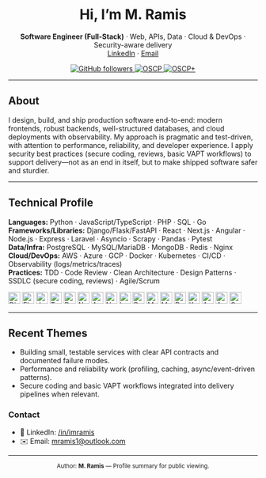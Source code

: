 <!--
  GitHub Profile README
  Repo: github.com/imramis/imramis
  Author: M. Ramis
-->

<h1 align="center">Hi, I’m <span title="Pronounced ‘Ramis’">M. Ramis</span></h1>

<p align="center">
  <strong>Software Engineer (Full-Stack)</strong> · Web, APIs, Data · Cloud & DevOps · Security-aware delivery
  <br/>
  <a href="https://www.linkedin.com/in/imramis" target="_blank">LinkedIn</a> ·
  <a href="mailto:mramis1@outlook.com">Email</a>
</p>

<p align="center">
  <a href="https://github.com/imramis?tab=followers">
    <img alt="GitHub followers" src="https://img.shields.io/github/followers/imramis?label=Follow&style=flat-square">
  </a>
  <a href="https://credentials.offsec.com/5185a463-88bf-4ad2-8546-2555585d8cc4">
  <img alt="OSCP" src="https://img.shields.io/badge/OSCP-credential-blue?style=flat-square">
  </a>
  <a href="https://credentials.offsec.com/559e642d-824b-4657-bdd9-8b315e1845f7">
  <img alt="OSCP+" src="https://img.shields.io/badge/OSCP%2B-credential-blue?style=flat-square">
  </a>
</p>

---

## About

I design, build, and ship production software end-to-end: modern frontends, robust backends, well-structured databases, and cloud deployments with observability. My approach is pragmatic and test-driven, with attention to performance, reliability, and developer experience. I apply security best practices (secure coding, reviews, basic VAPT workflows) to support delivery—not as an end in itself, but to make shipped software safer and sturdier.

---

## Technical Profile

**Languages:** Python · JavaScript/TypeScript · PHP · SQL · Go  
**Frameworks/Libraries:** Django/Flask/FastAPI · React · Next.js · Angular · Node.js · Express · Laravel · Asyncio · Scrapy · Pandas · Pytest  
**Data/Infra:** PostgreSQL · MySQL/MariaDB · MongoDB · Redis · Nginx  
**Cloud/DevOps:** AWS · Azure · GCP · Docker · Kubernetes · CI/CD · Observability (logs/metrics/traces)  
**Practices:** TDD · Code Review · Clean Architecture · Design Patterns · SSDLC (secure coding, reviews) · Agile/Scrum

<p>
  <img alt="Django" height="24" src="https://cdn.jsdelivr.net/gh/devicons/devicon/icons/django/django-plain.svg"/>
  <img alt="Flask" height="24" src="https://cdn.jsdelivr.net/gh/devicons/devicon/icons/flask/flask-original.svg"/>
  <img alt="JavaScript" height="24" src="https://cdn.jsdelivr.net/gh/devicons/devicon/icons/javascript/javascript-original.svg"/>
  <img alt="TypeScript" height="24" src="https://cdn.jsdelivr.net/gh/devicons/devicon/icons/typescript/typescript-original.svg"/>
  <img alt="React" height="24" src="https://cdn.jsdelivr.net/gh/devicons/devicon/icons/react/react-original.svg"/>
  <img alt="Next.js" height="24" src="https://cdn.jsdelivr.net/gh/devicons/devicon/icons/nextjs/nextjs-line.svg"/>
  <img alt="Angular" height="24" src="https://cdn.jsdelivr.net/gh/devicons/devicon/icons/angularjs/angularjs-original.svg"/>
  <img alt="Node.js" height="24" src="https://cdn.jsdelivr.net/gh/devicons/devicon/icons/nodejs/nodejs-original.svg"/>
  <img alt="Laravel" height="24" src="https://cdn.jsdelivr.net/gh/devicons/devicon/icons/laravel/laravel-plain.svg"/>
  <img alt="PostgreSQL" height="24" src="https://cdn.jsdelivr.net/gh/devicons/devicon/icons/postgresql/postgresql-original.svg"/>
  <img alt="MySQL" height="24" src="https://cdn.jsdelivr.net/gh/devicons/devicon/icons/mysql/mysql-original.svg"/>
  <img alt="MongoDB" height="24" src="https://cdn.jsdelivr.net/gh/devicons/devicon/icons/mongodb/mongodb-original.svg"/>
  <img alt="Docker" height="24" src="https://cdn.jsdelivr.net/gh/devicons/devicon/icons/docker/docker-original.svg"/>
  <img alt="Kubernetes" height="24" src="https://cdn.jsdelivr.net/gh/devicons/devicon/icons/kubernetes/kubernetes-plain.svg"/>
  <img alt="AWS" height="24" src="https://cdn.jsdelivr.net/gh/devicons/devicon/icons/amazonwebservices/amazonwebservices-original.svg"/>
  <img alt="Azure" height="24" src="https://cdn.jsdelivr.net/gh/devicons/devicon/icons/azure/azure-original.svg"/>
  <img alt="GCP" height="24" src="https://cdn.jsdelivr.net/gh/devicons/devicon/icons/googlecloud/googlecloud-original.svg"/>
</p>

---

## Recent Themes

- Building small, testable services with clear API contracts and documented failure modes.  
- Performance and reliability work (profiling, caching, async/event-driven patterns).  
- Secure coding and basic VAPT workflows integrated into delivery pipelines when relevant.

### Contact

- 💼 LinkedIn: <a href="https://www.linkedin.com/in/imramis" target="_blank">/in/imramis</a>  
- ✉️ Email: <a href="mailto:mramis1@outlook.com">mramis1@outlook.com</a>

---

<p align="center">
  <sub>Author: <strong>M. Ramis</strong> — Profile summary for public viewing.</sub>
</p>

